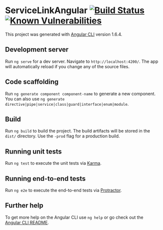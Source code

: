# ServiceLinkAngular [![Build Status](https://travis-ci.org/SudharakaP/Service-Link-Angular.svg?branch=master)](https://travis-ci.org/SudharakaP/Service-Link-Angular) [![Known Vulnerabilities](https://snyk.io/test/github/SudharakaP/Service-Link-Angular/badge.svg?targetFile=package.json)](https://snyk.io/test/github/SudharakaP/Service-Link-Angular?targetFile=package.json)

This project was generated with [Angular CLI](https://github.com/angular/angular-cli) version 1.6.4.

## Development server

Run `ng serve` for a dev server. Navigate to `http://localhost:4200/`. The app will automatically reload if you change any of the source files.

## Code scaffolding

Run `ng generate component component-name` to generate a new component. You can also use `ng generate directive|pipe|service|class|guard|interface|enum|module`.

## Build

Run `ng build` to build the project. The build artifacts will be stored in the `dist/` directory. Use the `-prod` flag for a production build.

## Running unit tests

Run `ng test` to execute the unit tests via [Karma](https://karma-runner.github.io).

## Running end-to-end tests

Run `ng e2e` to execute the end-to-end tests via [Protractor](http://www.protractortest.org/).

## Further help

To get more help on the Angular CLI use `ng help` or go check out the [Angular CLI README](https://github.com/angular/angular-cli/blob/master/README.md).
